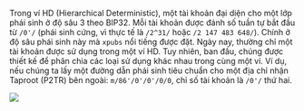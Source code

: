 Trong ví HD (Hierarchical Deterministic), một tài khoản đại diện cho một lớp phái sinh ở độ sâu 3 theo BIP32. Mỗi tài khoản được đánh số tuần tự bắt đầu từ `/0'/` (phái sinh cứng, vì thực tế là `/2^31/` hoặc `/2 147 483 648/`). Chính ở độ sâu phái sinh này mà `xpubs` nổi tiếng được đặt. Ngày nay, thường chỉ một tài khoản được sử dụng trong một ví HD. Tuy nhiên, ban đầu, chúng được thiết kế để phân chia các loại sử dụng khác nhau trong cùng một ví. Ví dụ, nếu chúng ta lấy một đường dẫn phái sinh tiêu chuẩn cho một địa chỉ nhận Taproot (P2TR) bên ngoài: `m/86'/0'/0'/0/0`, chỉ số tài khoản là `/0'/` thứ hai.

![](../../dictionnaire/assets/17.png)
